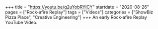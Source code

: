 +++
title = "https://youtu.be/q2uYobRYICY"
startdate = "2020-08-26"
pages = ["Rock-afire Replay"]
tags = ["Videos"]
categories = ["ShowBiz Pizza Place", "Creative Engineering"]
+++
An early Rock-afire Replay YouTube Video.
